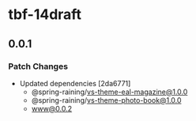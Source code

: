 # tbf-14draft

## 0.0.1

### Patch Changes

- Updated dependencies [2da6771]
  - @spring-raining/vs-theme-eal-magazine@1.0.0
  - @spring-raining/vs-theme-photo-book@1.0.0
  - www@0.0.2
